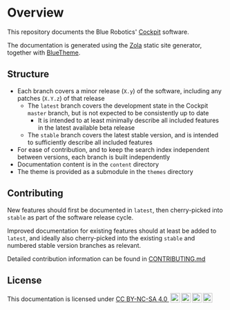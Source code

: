 # Overview

This repository documents the Blue Robotics' [Cockpit](https://blueos.cloud/cockpit/docs/latest/usage/overview/) software.

The documentation is generated using the [Zola](https://www.getzola.org/) static site generator, together with [BlueTheme](https://github.com/bluerobotics/bluetheme).

## Structure

- Each branch covers a minor release (`X.y`) of the software, including any patches (`X.Y.z`) of that release
    - The `latest` branch covers the development state in the Cockpit `master` branch, but is not expected to be consistently up to date
        - It is intended to at least minimally describe all included features in the latest available beta release
    - The `stable` branch covers the latest stable version, and is intended to sufficiently describe all included features
- For ease of contribution, and to keep the search index independent between versions, each branch is built independently
- Documentation content is in the `content` directory
- The theme is provided as a submodule in the `themes` directory

## Contributing

New features should first be documented in `latest`, then cherry-picked into `stable` as part of the software release cycle.

Improved documentation for existing features should at least be added to `latest`, and ideally also cherry-picked into the existing `stable` and numbered stable version branches as relevant.

Detailed contribution information can be found in [CONTRIBUTING.md](CONTRIBUTING.md)

## License

This documentation is licensed under [CC BY-NC-SA 4.0 <img style="height:22px!important;margin-left:3px;vertical-align:text-bottom;" src="https://mirrors.creativecommons.org/presskit/icons/cc.svg?ref=chooser-v1" alt=""><img style="height:22px!important;margin-left:3px;vertical-align:text-bottom;" src="https://mirrors.creativecommons.org/presskit/icons/by.svg?ref=chooser-v1" alt="attribution"><img style="height:22px!important;margin-left:3px;vertical-align:text-bottom;" src="https://mirrors.creativecommons.org/presskit/icons/nc.svg?ref=chooser-v1" alt="non commercial"><img style="height:22px!important;margin-left:3px;vertical-align:text-bottom;" src="https://mirrors.creativecommons.org/presskit/icons/sa.svg?ref=chooser-v1" alt="share alike">](https://creativecommons.org/licenses/by-nc-sa/4.0/?ref=chooser-v1)
